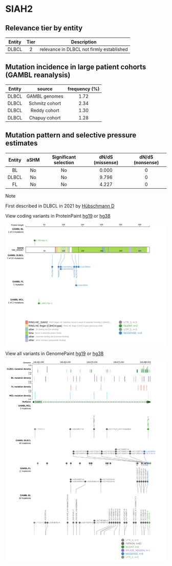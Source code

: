 # SIAH2

## Relevance tier by entity

|Entity|Tier|Description                              |
|:------:|:----:|-----------------------------------------|
|DLBCL |2   |relevance in DLBCL not firmly established|

## Mutation incidence in large patient cohorts (GAMBL reanalysis)

|Entity|source        |frequency (%)|
|:------:|:--------------:|:-------------:|
|DLBCL |GAMBL genomes |1.72         |
|DLBCL |Schmitz cohort|2.34         |
|DLBCL |Reddy cohort  |1.30         |
|DLBCL |Chapuy cohort |1.28         |

## Mutation pattern and selective pressure estimates

|Entity|aSHM|Significant selection|dN/dS (missense)|dN/dS (nonsense)|
|:------:|:----:|:---------------------:|:----------------:|:----------------:|
|BL    |No  |No                   |0.000           |0               |
|DLBCL |No  |No                   |9.796           |0               |
|FL    |No  |No                   |4.227           |0               |


> [!NOTE]
> First described in DLBCL in 2021 by [Hübschmann D](https://pubmed.ncbi.nlm.nih.gov/33953289)


View coding variants in ProteinPaint [hg19](https://www.bcgsc.ca/downloads/morinlab/GAMBL/test/genes/SIAH2_protein.html)  or [hg38](https://www.bcgsc.ca/downloads/morinlab/GAMBL/test/genes/SIAH2_protein_hg38.html)

![image](images/proteinpaint/SIAH2_NM_005067.svg)

View all variants in GenomePaint [hg19](https://www.bcgsc.ca/downloads/morinlab/GAMBL/test/genes/SIAH2.html)  or [hg38](https://www.bcgsc.ca/downloads/morinlab/GAMBL/test/genes/SIAH2_hg38.html)

![image](images/proteinpaint/SIAH2.svg)
